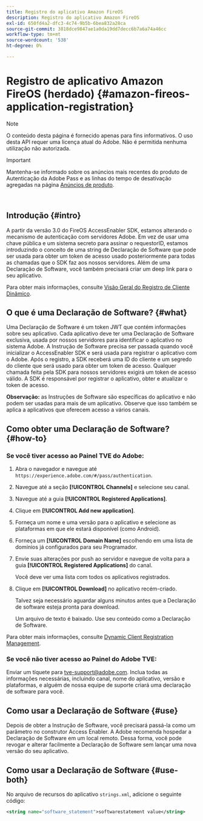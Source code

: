 ```yaml
---
title: Registro do aplicativo Amazon FireOS
description: Registro do aplicativo Amazon FireOS
exl-id: 650fd4a2-dfc3-4c74-9b5b-6bea832a28ca
source-git-commit: 3818dce9847ae1a0da19dd7decc6b7a6a74a46cc
workflow-type: tm+mt
source-wordcount: '538'
ht-degree: 0%

---
```


# Registro de aplicativo Amazon FireOS (herdado) {#amazon-fireos-application-registration}

>[!NOTE]
>
>O conteúdo desta página é fornecido apenas para fins informativos. O uso desta API requer uma licença atual do Adobe. Não é permitida nenhuma utilização não autorizada.

>[!IMPORTANT]
>
> Mantenha-se informado sobre os anúncios mais recentes do produto de Autenticação da Adobe Pass e as linhas do tempo de desativação agregadas na página [Anúncios de produto](/help/authentication/product-announcements.md).

</br>

## Introdução {#intro}

A partir da versão 3.0 do FireOS AccessEnabler SDK, estamos alterando o mecanismo de autenticação com servidores Adobe. Em vez de usar uma chave pública e um sistema secreto para assinar o requestorID, estamos introduzindo o conceito de uma string de Declaração de Software que pode ser usada para obter um token de acesso usado posteriormente para todas as chamadas que o SDK faz aos nossos servidores. Além de uma Declaração de Software, você também precisará criar um deep link para o seu aplicativo.

Para obter mais informações, consulte [Visão Geral do Registro de Cliente Dinâmico](../../../rest-apis/rest-api-dcr/dynamic-client-registration-overview.md).

## O que é uma Declaração de Software? {#what}

Uma Declaração de Software é um token JWT que contém informações sobre seu aplicativo. Cada aplicativo deve ter uma Declaração de Software exclusiva, usada por nossos servidores para identificar o aplicativo no sistema Adobe. A Instrução de Software precisa ser passada quando você inicializar o AccessEnabler SDK e será usada para registrar o aplicativo com o Adobe. Após o registro, a SDK receberá uma ID do cliente e um segredo do cliente que será usado para obter um token de acesso. Qualquer chamada feita pela SDK para nossos servidores exigirá um token de acesso válido. A SDK é responsável por registrar o aplicativo, obter e atualizar o token de acesso.

**Observação:** as Instruções de Software são específicas do aplicativo e não podem ser usadas para mais de um aplicativo. Observe que isso também se aplica a aplicativos que oferecem acesso a vários canais.

## Como obter uma Declaração de Software? {#how-to}

### Se você tiver acesso ao Painel TVE do Adobe:

1. Abra o navegador e navegue até `https://experience.adobe.com/#/pass/authentication`.

1. Navegue até a seção **[!UICONTROL Channels]** e selecione seu canal.

1. Navegue até a guia **[!UICONTROL Registered Applications]**.

1. Clique em **[!UICONTROL Add new application]**.

1. Forneça um nome e uma versão para o aplicativo e selecione as plataformas em que ele estará disponível (como Android).

1. Forneça um **[!UICONTROL Domain Name]** escolhendo em uma lista de domínios já configurados para seu Programador.

1. Envie suas alterações por push ao servidor e navegue de volta para a guia **[!UICONTROL Registered Applications]** do canal.

   Você deve ver uma lista com todos os aplicativos registrados.

1. Clique em **[!UICONTROL Download]** no aplicativo recém-criado.

   Talvez seja necessário aguardar alguns minutos antes que a Declaração de software esteja pronta para download.

   Um arquivo de texto é baixado. Use seu conteúdo como a Declaração de Software.

Para obter mais informações, consulte [Dynamic Client Registration Management](../../../rest-apis/rest-api-dcr/dynamic-client-registration-overview.md#dynamic-client-registration-management).

### Se você não tiver acesso ao Painel do Adobe TVE:

Enviar um tíquete para [tve-support@adobe.com](mailto:tve-support@adobe.com). Inclua todas as informações necessárias, incluindo canal, nome do aplicativo, versão e plataformas, e alguém de nossa equipe de suporte criará uma declaração de software para você.

## Como usar a Declaração de Software {#use}

Depois de obter a Instrução de Software, você precisará passá-la como um parâmetro no construtor Access Enabler. A Adobe recomenda hospedar a Declaração de Software em um local remoto. Dessa forma, você pode revogar e alterar facilmente a Declaração de Software sem lançar uma nova versão do seu aplicativo.

## Como usar a Declaração de Software {#use-both}

No arquivo de recursos do aplicativo `strings.xml`, adicione o seguinte código:

```XML
<string name="software_statement">softwarestatement value</string>
```
